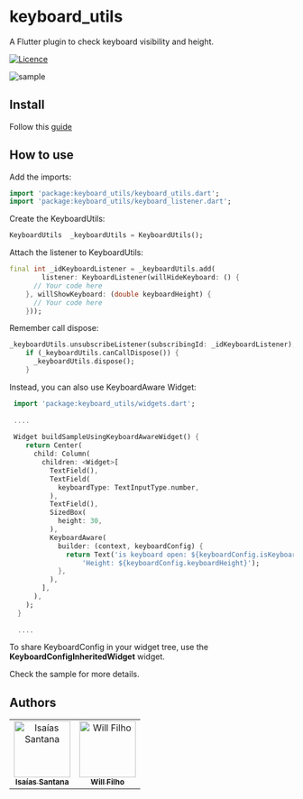 # keyboard_utils

A Flutter plugin to check keyboard visibility and height.

[![Licence](https://img.shields.io/dub/l/vibe-d.svg?maxAge=2592000)](https://opensource.org/licenses/MIT)

![sample](https://i.imgur.com/OgictdS.gif)

## Install

Follow this [guide](https://pub.dev/packages/keyboard_utils/#-installing-tab-) 

## How to use

Add the imports:
```dart
import 'package:keyboard_utils/keyboard_utils.dart';
import 'package:keyboard_utils/keyboard_listener.dart';
```
Create the KeyboardUtils:
```dart
KeyboardUtils  _keyboardUtils = KeyboardUtils();
```

Attach the listener to KeyboardUtils:

```dart
final int _idKeyboardListener = _keyboardUtils.add(
        listener: KeyboardListener(willHideKeyboard: () {
      // Your code here
    }, willShowKeyboard: (double keyboardHeight) {
      // Your code here
    }));
```

Remember call dispose:
```dart
_keyboardUtils.unsubscribeListener(subscribingId: _idKeyboardListener);
    if (_keyboardUtils.canCallDispose()) {
      _keyboardUtils.dispose();
    }
```

Instead, you can also use KeyboardAware Widget:

```dart
 import 'package:keyboard_utils/widgets.dart';
 
 ....
 
 Widget buildSampleUsingKeyboardAwareWidget() {
    return Center(
      child: Column(
        children: <Widget>[
          TextField(),
          TextField(
            keyboardType: TextInputType.number,
          ),
          TextField(),
          SizedBox(
            height: 30,
          ),
          KeyboardAware(
            builder: (context, keyboardConfig) {
              return Text('is keyboard open: ${keyboardConfig.isKeyboardOpen}\n'
                  'Height: ${keyboardConfig.keyboardHeight}');
            },
          ),
        ],
      ),
    );
  }
  
  ....
```

To share KeyboardConfig in your widget tree, use the **KeyboardConfigInheritedWidget** widget.

Check the sample for more details.

## Authors

<table>
  <tr>
    <td align="center"><a href="https://github.com/IsaiasSantana"><img src="https://avatars3.githubusercontent.com/u/18197600?s=460&v=4" width="100px;" alt="Isaías Santana"/><br /><sub><b>Isaías Santana</b></td>
 
   <td align="center"><a href="https://github.com/wilfilho"><img src="https://avatars2.githubusercontent.com/u/4473670?s=400&v=4" width="100px;" alt="Will Filho"/><br /><sub><b>Will Filho</b></td>
  </tr>
</table>
